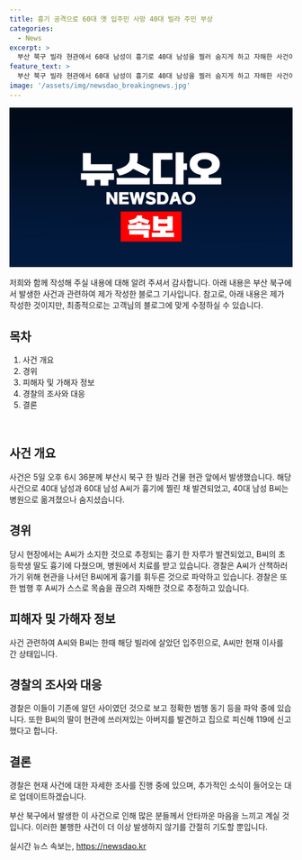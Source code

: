 ```yaml
---
title: 흉기 공격으로 60대 옛 입주민 사망 40대 빌라 주민 부상
categories:
  - News
excerpt: >
  부산 북구 빌라 현관에서 60대 남성이 흉기로 40대 남성을 찔러 숨지게 하고 자해한 사건이 발생했다. 피해자 딸도 흉기에 다쳐 병원 치료 중이며, 가해자와 흉기는 현장에서 발견됐다. 경찰은 이들이 알고 있던 관계였음을 확인하고 동기를 조사 중이다. 사건 발생 당시 피해자 딸이 신고하고 피신한 후 자신도 흉기에 다쳤음이 밝혀졌다. 현재 경찰은 A씨의 자해 가능성을 추정 중이다.
feature_text: >
  부산 북구 빌라 현관에서 60대 남성이 흉기로 40대 남성을 찔러 숨지게 하고 자해한 사건이 발생했다. 피해자 딸도 흉기에 다쳐 병원 치료 중이며, 가해자와 흉기는 현장에서 발견됐다. 경찰은 이들이 알고 있던 관계였음을 확인하고 동기를 조사 중이다. 사건 발생 당시 피해자 딸이 신고하고 피신한 후 자신도 흉기에 다쳤음이 밝혀졌다. 현재 경찰은 A씨의 자해 가능성을 추정 중이다.
image: '/assets/img/newsdao_breakingnews.jpg'
---
```


<p><img src="/assets/img/newsdao_breakingnews.jpg" alt="ranknews 속보" /></p>

<p>저희와 함께 작성해 주실 내용에 대해 알려 주셔서 감사합니다. 아래 내용은 부산 북구에서 발생한 사건과 관련하여 제가 작성한 블로그 기사입니다. 참고로, 아래 내용은 제가 작성한 것이지만, 최종적으로는 고객님의 블로그에 맞게 수정하실 수 있습니다.</p>

<h2 data-ke-size="size26">목차</h2>

<ol>
    <li>사건 개요</li>
    <li>경위</li>
    <li>피해자 및 가해자 정보</li>
    <li>경찰의 조사와 대응</li>
    <li>결론</li>
</ol>

<p data-ke-size="size16">&nbsp;</p>

<h2>사건 개요</h2>

<p>사건은 5일 오후 6시 36분께 부산시 북구 한 빌라 건물 현관 앞에서 발생했습니다. 해당 사건으로 40대 남성과 60대 남성 A씨가 흉기에 찔린 채 발견되었고, 40대 남성 B씨는 병원으로 옮겨졌으나 숨지셨습니다.</p>

<h2>경위</h2>

<p>당시 현장에서는 A씨가 소지한 것으로 추정되는 흉기 한 자루가 발견되었고, B씨의 초등학생 딸도 흉기에 다쳤으며, 병원에서 치료를 받고 있습니다. 경찰은 A씨가 산책하러 가기 위해 현관을 나서던 B씨에게 흉기를 휘두른 것으로 파악하고 있습니다. 경찰은 또한 범행 후 A씨가 스스로 목숨을 끊으려 자해한 것으로 추정하고 있습니다.</p>

<h2>피해자 및 가해자 정보</h2>

<p>사건 관련하여 A씨와 B씨는 한때 해당 빌라에 살았던 입주민으로, A씨만 현재 이사를 간 상태입니다.</p>

<h2>경찰의 조사와 대응</h2>

<p>경찰은 이들이 기존에 알던 사이였던 것으로 보고 정확한 범행 동기 등을 파악 중에 있습니다. 또한 B씨의 딸이 현관에 쓰러져있는 아버지를 발견하고 집으로 피신해 119에 신고했다고 합니다.</p>

<h2>결론</h2>

<p>경찰은 현재 사건에 대한 자세한 조사를 진행 중에 있으며, 추가적인 소식이 들어오는 대로 업데이트하겠습니다.</p>

<p>부산 북구에서 발생한 이 사건으로 인해 많은 분들께서 안타까운 마음을 느끼고 계실 것입니다. 이러한 불행한 사건이 더 이상 발생하지 않기를 간절히 기도할 뿐입니다.</p>
실시간 뉴스 속보는, <a href="https://newsdao.kr" rel="dofollow">https://newsdao.kr</a>


